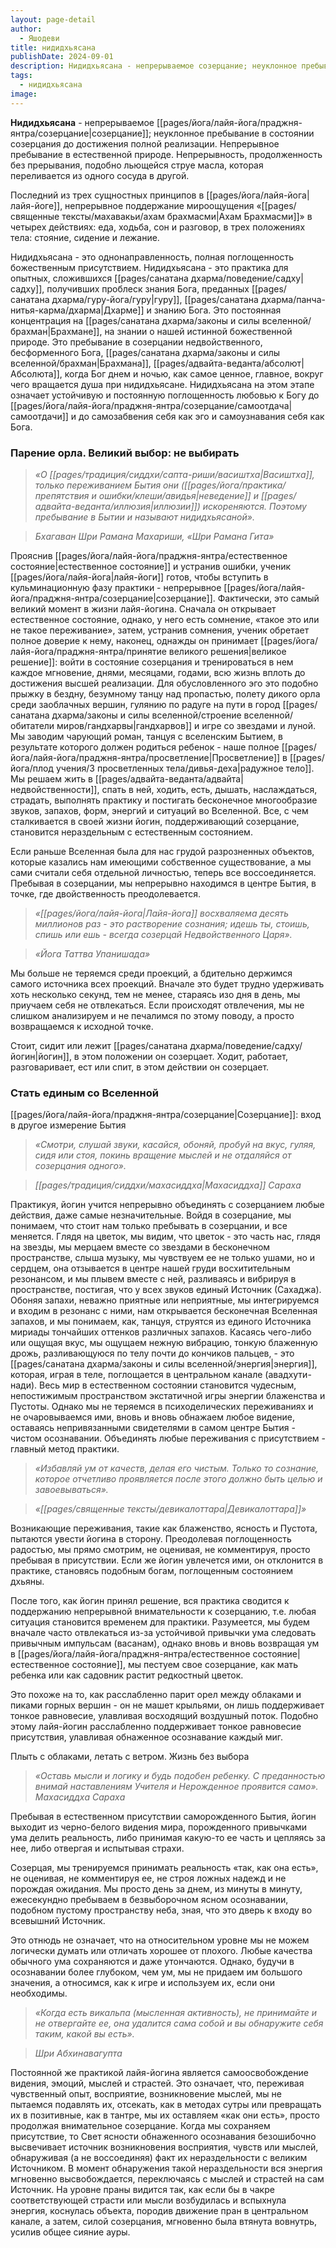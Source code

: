 ```yaml
---
layout: page-detail
author:
  - Яшодеви
title: нидидхьясана
publishDate: 2024-09-01
description: Нидидхьясана - непрерываемое созерцание; неуклонное пребывание в состоянии созерцания до достижения полной реализации; непрерывное пребывание в естественной природе. Непрерывность, продолженность без прерывания, подобно льющейся струе масла, которая переливается из одного сосуда в другой.
tags:
  - нидидхьясана
image:
---
```

**Нидидхьясана** - непрерываемое [[pages/йога/лайя-йога/праджня-янтра/созерцание|созерцание]]; неуклонное пребывание в состоянии созерцания до достижения полной реализации. Непрерывное пребывание в естественной природе. Непрерывность, продолженность без прерывания, подобно льющейся струе масла, которая переливается из одного сосуда в другой.

Последний из трех сущностных принципов в [[pages/йога/лайя-йога|лайя-йоге]], непрерывное поддержание мироощущения «[[pages/священные тексты/махавакьи/ахам брахмасми|Ахам Брахмасми]]» в четырех действиях: еда, ходьба, сон и разговор, в трех положениях тела: стояние, сидение и лежание. 

Нидидхьясана - это однонаправленность, полная поглощенность божественным присутствием. 
Нидидхьясана - это практика для опытных, сложившихся [[pages/санатана дхарма/поведение/садху|садху]], получивших проблеск знания Бога, преданных [[pages/санатана дхарма/гуру-йога/гуру|гуру]], [[pages/санатана дхарма/панча-нитья-карма/дхарма|Дхарме]] и знанию Бога. Это постоянная концентрация на [[pages/санатана дхарма/законы и силы вселенной/брахман|Брахмане]], на знании о нашей истинной божественной природе. Это пребывание в созерцании недвойственного, бесформенного Бога, [[pages/санатана дхарма/законы и силы вселенной/брахман|Брахмана]], [[pages/адвайта-веданта/абсолют|Абсолюта]], когда Бог днем и ночью, как самое ценное, главное, вокруг чего вращается душа при нидидхьясане. Нидидхьясана на этом этапе означает устойчивую и постоянную поглощенность любовью к Богу до [[pages/йога/лайя-йога/праджня-янтра/созерцание/самоотдача|самоотдачи]] и до самозабвения себя как эго и самоузнавания себя как Бога.

### Парение орла. Великий выбор: не выбирать

>*«О [[pages/традиция/сиддхи/сапта-риши/васиштха|Васиштха]], только переживанием Бытия они ([[pages/йога/практика/препятствия и ошибки/клеши/авидья|неведение]] и [[pages/адвайта-веданта/иллюзия|иллюзии]]) искореняются. Поэтому пребывание в Бытии и называют нидидхьясаной».*
 
>*Бхагаван Шри Рамана Махариши, «Шри Рамана Гита»*

Прояснив [[pages/йога/лайя-йога/праджня-янтра/естественное состояние|естественное состояние]] и устранив ошибки, ученик [[pages/йога/лайя-йога|лайя-йоги]] готов, чтобы вступить в кульминационную фазу практики - непрерывное [[pages/йога/лайя-йога/праджня-янтра/созерцание|созерцание]]. Фактически, это самый великий момент в жизни лайя-йогина. Сначала он открывает естественное состояние, однако, у него есть сомнение, «такое это или не такое переживание», затем, устранив сомнения, ученик обретает полное доверие к нему, наконец, однажды он принимает [[pages/йога/лайя-йога/праджня-янтра/принятие великого решения|великое решение]]: войти в состояние созерцания и тренироваться в нем каждое мгновение, днями, месяцами, годами, всю жизнь вплоть до достижения высшей реализации. Для обусловленного эго это подобно прыжку в бездну, безумному танцу над пропастью, полету дикого орла среди заоблачных вершин, гулянию по радуге на пути в город [[pages/санатана дхарма/законы и силы вселенной/строение вселенной/обитатели миров/гандхарвы|гандхарвов]] и игре со звездами и луной. Мы заводим чарующий роман, танцуя с вселенским Бытием, в результате которого должен родиться ребенок - наше полное [[pages/йога/лайя-йога/праджня-янтра/просветление|Просветление]] в [[pages/йога/плод учения/3 просветленных тела/дивья-деха|радужное тело]]. Мы решаем жить в [[pages/адвайта-веданта/адвайта|недвойственности]], спать в ней, ходить, есть, дышать, наслаждаться, страдать, выполнять практику и постигать бесконечное многообразие звуков, запахов, форм, энергий и ситуаций во Вселенной. Все, с чем сталкивается в своей жизни йогин, поддерживающий созерцание, становится нераздельным с естественным состоянием.

Если раньше Вселенная была для нас грудой разрозненных объектов, которые казались нам имеющими собственное существование, а мы сами считали себя отдельной личностью, теперь все воссоединяется. Пребывая в созерцании, мы непрерывно находимся в центре Бытия, в точке, где двойственность преодолевается.

>*«[[pages/йога/лайя-йога|Лайя-йога]] восхваляема десять миллионов раз - это растворение сознания; идешь ты, стоишь, спишь или ешь - всегда созерцай Недвойственного Царя».*

>*«Йога Таттва Упанишада»*

Мы больше не теряемся среди проекций, а бдительно держимся самого источника всех проекций. Вначале это будет трудно удерживать хоть несколько секунд, тем не менее, стараясь изо дня в день, мы приучаем себя не отвлекаться. Если происходят отвлечения, мы не слишком анализируем и не печалимся по этому поводу, а просто возвращаемся к исходной точке. 

Стоит, сидит или лежит [[pages/санатана дхарма/поведение/садху/йогин|йогин]], в этом положении он созерцает. Ходит, работает, разговаривает, ест или спит, в этом действии он созерцает.

### Стать единым со Вселенной

[[pages/йога/лайя-йога/праджня-янтра/созерцание|Созерцание]]: вход в другое измерение Бытия

>*«Смотри, слушай звуки, касайся, обоняй, пробуй на вкус, гуляя, сидя или стоя, покинь вращение мыслей и не отдаляйся от созерцания одного».*

>*[[pages/традиция/сиддхи/махасиддха|Махасиддха]] Сараха*

Практикуя, йогин учится непрерывно объединять с созерцанием любые действия, даже самые незначительные. Войдя в созерцание, мы понимаем, что стоит нам только пребывать в созерцании, и все меняется. Глядя на цветок, мы видим, что цветок - это часть нас, глядя на звезды, мы мерцаем вместе со звездами в бесконечном пространстве, слыша музыку, мы чувствуем ее не только ушами, но и сердцем, она отзывается в центре нашей груди восхитительным резонансом, и мы плывем вместе с ней, разливаясь и вибрируя в пространстве, постигая, что у всех звуков единый Источник (Сахаджа). Обоняя запахи, неважно приятные или неприятные, мы интегрируемся и входим в резонанс с ними, нам открывается бесконечная Вселенная запахов, и мы понимаем, как, танцуя, струятся из единого Источника мириады тончайших оттенков различных запахов. Касаясь чего-либо или ощущая вкус, мы ощущаем нежную вибрацию, тонкую блаженную дрожь, разливающуюся по телу почти до кончиков пальцев, - это [[pages/санатана дхарма/законы и силы вселенной/энергия|энергия]], которая, играя в теле, поглощается в центральном канале (авадхути-нади). Весь мир в естественном состоянии становится чудесным, непостижимым пространством экстатичной игры энергии блаженства и Пустоты. Однако мы не теряемся в психоделических переживаниях и не очаровываемся ими, вновь и вновь обнажаем любое видение, оставаясь непривязанными свидетелями в самом центре Бытия - чистом осознавании. Объединять любые переживания с присутствием - главный метод практики.

>*«Избавляй ум от качеств, делая его чистым. Только то сознание, которое отчетливо проявляется после этого должно быть целью и завоевываться».*

>*«[[pages/священные тексты/девикалоттара|Девикалоттара]]»*

Возникающие переживания, такие как блаженство, ясность и Пустота, пытаются увести йогина в сторону. Преодолевая поглощенность радостью, мы прямо смотрим, не оценивая, не комментируя, просто пребывая в присутствии. Если же йогин увлечется ими, он отклонится в практике, становясь подобным богам, поглощенным состоянием дхьяны.

После того, как йогин принял решение, вся практика сводится к поддержанию непрерывной внимательности к созерцанию, т.е. любая ситуация становится временем для практики. Разумеется, мы будем вначале часто отвлекаться из-за устойчивой привычки ума следовать привычным импульсам (васанам), однако вновь и вновь возвращая ум в [[pages/йога/лайя-йога/праджня-янтра/естественное состояние|естественное состояние]], мы пестуем свое созерцание, как мать ребенка или как садовник растит редкостный цветок.

Это похоже на то, как расслабленно парит орел между облаками и пиками горных вершин - он не машет крыльями, он лишь поддерживает тонкое равновесие, улавливая восходящий воздушный поток. Подобно этому лайя-йогин расслабленно поддерживает тонкое равновесие присутствия, улавливая обнаженное осознавание каждый миг.

Плыть с облаками, летать с ветром. Жизнь без выбора

> *«Оставь мысли и логику и будь подобен ребенку. С преданностью внимай наставлениям Учителя и Нерожденное проявится само».*
> *Махасиддха Сараха*

Пребывая в естественном присутствии саморожденного Бытия, йогин выходит из черно-белого видения мира, порожденного привычками ума делить реальность, либо принимая какую-то ее часть и цепляясь за нее, либо отвергая и испытывая страхи.

Созерцая, мы тренируемся принимать реальность «так, как она есть», не оценивая, не комментируя ее, не строя ложных надежд и не порождая ожидания. Мы просто день за днем, из минуты в минуту, ежесекундно пребываем в безвыборочном ясном осознавании, подобном пустому пространству неба, зная, что это дверь к входу во всевышний Источник.

Это отнюдь не означает, что на относительном уровне мы не можем логически думать или отличать хорошее от плохого. Любые качества обычного ума сохраняются и даже утончаются. Однако, будучи в осознавании более глубоком, чем ум, мы не придаем им большого значения, а относимся, как к игре и используем их, если они необходимы.

>*«Когда есть викальпа (мысленная активность), не принимайте и не отвергайте ее, она удалится сама собой и вы обнаружите себя таким, какой вы есть».*

>*Шри Абхинавагупта*

Постоянной же практикой лайя-йогина является самоосвобождение видения, эмоций, мыслей и страстей. Это означает, что, переживая чувственный опыт, восприятие, возникновение мыслей, мы не пытаемся подавлять их, отсекать, как в методах сутры или превращать их в позитивные, как в тантре, мы их оставляем «как они есть», просто продолжая внимательное созерцание. Когда мы сохраняем присутствие, то Свет ясности обнаженного осознавания безошибочно высвечивает источник возникновения восприятия, чувств или мыслей, обнаруживая (а не воссоединяя) факт их нераздельности с великим Источником. В момент обнаружения такой нераздельности вся энергия мгновенно высвобождается, переключаясь с мыслей и страстей на сам Источник. На уровне праны видится так, как если бы в чакре соответствующей страсти или мысли возбудилась и вспыхнула энергия, коснулась объекта, породив движение пран в центральном канале, а затем, силой созерцания, мгновенно была втянута вовнутрь, усилив общее сияние ауры.


